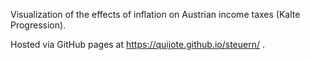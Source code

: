 Visualization of the effects of inflation on Austrian income taxes (Kalte Progression).

Hosted via GitHub pages at https://quijote.github.io/steuern/ .